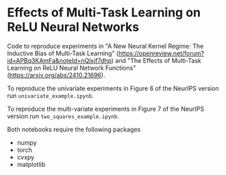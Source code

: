 # Effects of Multi-Task Learning on ReLU Neural Networks
Code to reproduce experiments in "A New Neural Kernel Regime: The Inductive Bias of Multi-Task Learning" (https://openreview.net/forum?id=APBq3KAmFa&noteId=nQlxif7dhp) and "The Effects of Multi-Task Learning on ReLU Neural Network Functions" (https://arxiv.org/abs/2410.21696).

To reproduce the univariate experiments in Figure 6 of the NeurIPS version run `univariate_example.ipynb`.

To reproduce the multi-variate experiments in Figure 7 of the NeurIPS version run `two_squares_example.ipynb`.

Both notebooks require the following packages
- numpy
- torch
- cvxpy
- matplotlib
